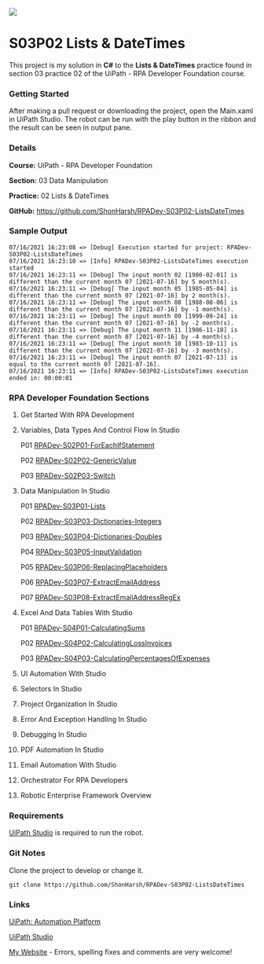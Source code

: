![](https://shonharsh.github.io/curriculum-vitae/images/uipath-logo.png)

# S03P02 Lists & DateTimes

This project is my solution in **C#** to the **Lists & DateTimes** practice found in section 03 practice 02 of the UiPath - RPA Developer Foundation course.

### Getting Started

After making a pull request or downloading the project, open the Main.xaml in UiPath Studio.  The robot can be run with the play button in the ribbon and the result can be seen in output pane.

### Details

**Course:** UiPath - RPA Developer Foundation

**Section:** 03 Data Manipulation

**Practice:** 02 Lists & DateTimes

**GitHub:** https://github.com/ShonHarsh/RPADev-S03P02-ListsDateTimes

### Sample Output

```
07/16/2021 16:23:08 => [Debug] Execution started for project: RPADev-S03P02-ListsDateTimes
07/16/2021 16:23:10 => [Info] RPADev-S03P02-ListsDateTimes execution started
07/16/2021 16:23:11 => [Debug] The input month 02 [1980-02-01] is different than the current month 07 [2021-07-16] by 5 month(s).
07/16/2021 16:23:11 => [Debug] The input month 05 [1985-05-04] is different than the current month 07 [2021-07-16] by 2 month(s).
07/16/2021 16:23:11 => [Debug] The input month 08 [1988-08-06] is different than the current month 07 [2021-07-16] by -1 month(s).
07/16/2021 16:23:11 => [Debug] The input month 09 [1999-09-24] is different than the current month 07 [2021-07-16] by -2 month(s).
07/16/2021 16:23:11 => [Debug] The input month 11 [1986-11-18] is different than the current month 07 [2021-07-16] by -4 month(s).
07/16/2021 16:23:11 => [Debug] The input month 10 [1983-10-11] is different than the current month 07 [2021-07-16] by -3 month(s).
07/16/2021 16:23:11 => [Debug] The input month 07 [2021-07-13] is equal to the current month 07 [2021-07-16].
07/16/2021 16:23:11 => [Info] RPADev-S03P02-ListsDateTimes execution ended in: 00:00:01
```

### RPA Developer Foundation Sections

1. Get Started With RPA Development

2. Variables, Data Types And Control Flow In Studio

   P01 [RPADev-S02P01-ForEachIfStatement](https://github.com/ShonHarsh/RPADev-S02P01-ForEachIfStatement)

   P02 [RPADev-S02P02-GenericValue](https://github.com/ShonHarsh/RPADev-S02P02-GenericValue)

   P03 [RPADev-S02P03-Switch](https://github.com/ShonHarsh/RPADev-S02P03-Switch)

3. Data Manipulation In Studio

   P01 [RPADev-S03P01-Lists](https://github.com/ShonHarsh/RPADev-S03P01-Lists)

   P02 [RPADev-S03P03-Dictionaries-Integers](https://github.com/ShonHarsh/RPADev-S03P03-Dictionaries-Integers)

   P03 [RPADev-S03P04-Dictionaries-Doubles](https://github.com/ShonHarsh/RPADev-S03P04-Dictionaries-Doubles)

   P04 [RPADev-S03P05-InputValidation](https://github.com/ShonHarsh/RPADev-S03P05-InputValidation)

   P05 [RPADev-S03P06-ReplacingPlaceholders](https://github.com/ShonHarsh/RPADev-S03P06-ReplacingPlaceholders)

   P06 [RPADev-S03P07-ExtractEmailAddress](https://github.com/ShonHarsh/RPADev-S03P07-ExtractEmailAddress)

   P07 [RPADev-S03P08-ExtractEmailAddressRegEx](https://github.com/ShonHarsh/RPADev-S03P08-ExtractEmailAddressRegEx)

4. Excel And Data Tables With Studio

   P01 [RPADev-S04P01-CalculatingSums](https://github.com/ShonHarsh/RPADev-S04P01-CalculatingSums)

   P02 [RPADev-S04P02-CalculatingLossInvoices](https://github.com/ShonHarsh/RPADev-S04P02-CalculatingLossInvoices)

   P03 [RPADev-S04P03-CalculatingPercentagesOfExpenses](https://github.com/ShonHarsh/RPADev-S04P03-CalculatingPercentagesOfExpenses)

5. UI Automation With Studio

6. Selectors In Studio

7. Project Organization In Studio

8. Error And Exception Handling In Studio

9. Debugging In Studio

10. PDF Automation In Studio

11. Email Automation With Studio

12. Orchestrator For RPA Developers

13. Robotic Enterprise Framework Overview

### Requirements

[UiPath Studio](https://www.uipath.com/product/studio) is required to run the robot.

### Git Notes

Clone the project to develop or change it.

`git clone https://github.com/ShonHarsh/RPADev-S03P02-ListsDateTimes`

### Links

[UiPath: Automation Platform](https://www.uipath.com/)

[UiPath Studio](https://www.uipath.com/product/studio)

[My Website](https://shonharsh.github.io/curriculum-vitae/index.html) - Errors, spelling fixes and comments are very welcome!













